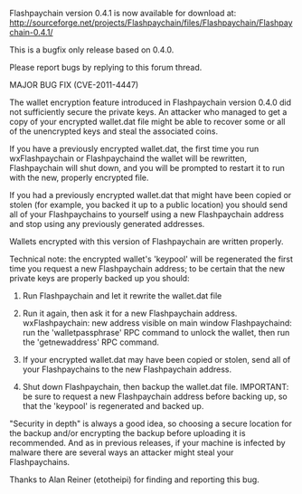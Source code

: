 Flashpaychain version 0.4.1 is now available for download at:
http://sourceforge.net/projects/Flashpaychain/files/Flashpaychain/Flashpaychain-0.4.1/

This is a bugfix only release based on 0.4.0.

Please report bugs by replying to this forum thread.

MAJOR BUG FIX  (CVE-2011-4447)

The wallet encryption feature introduced in Flashpaychain version 0.4.0 did not sufficiently secure the private keys. An attacker who
managed to get a copy of your encrypted wallet.dat file might be able to recover some or all of the unencrypted keys and steal the
associated coins.

If you have a previously encrypted wallet.dat, the first time you run wxFlashpaychain or Flashpaychaind the wallet will be rewritten, Flashpaychain will
shut down, and you will be prompted to restart it to run with the new, properly encrypted file.

If you had a previously encrypted wallet.dat that might have been copied or stolen (for example, you backed it up to a public
location) you should send all of your Flashpaychains to yourself using a new Flashpaychain address and stop using any previously generated addresses.

Wallets encrypted with this version of Flashpaychain are written properly.

Technical note: the encrypted wallet's 'keypool' will be regenerated the first time you request a new Flashpaychain address; to be certain that the
new private keys are properly backed up you should:

1. Run Flashpaychain and let it rewrite the wallet.dat file

2. Run it again, then ask it for a new Flashpaychain address.
wxFlashpaychain: new address visible on main window
Flashpaychaind: run the 'walletpassphrase' RPC command to unlock the wallet,  then run the 'getnewaddress' RPC command.

3. If your encrypted wallet.dat may have been copied or stolen, send all of your Flashpaychains to the new Flashpaychain address.

4. Shut down Flashpaychain, then backup the wallet.dat file.
IMPORTANT: be sure to request a new Flashpaychain address before backing up, so that the 'keypool' is regenerated and backed up.

"Security in depth" is always a good idea, so choosing a secure location for the backup and/or encrypting the backup before uploading it is recommended. And as in previous releases, if your machine is infected by malware there are several ways an attacker might steal your Flashpaychains.

Thanks to Alan Reiner (etotheipi) for finding and reporting this bug.
